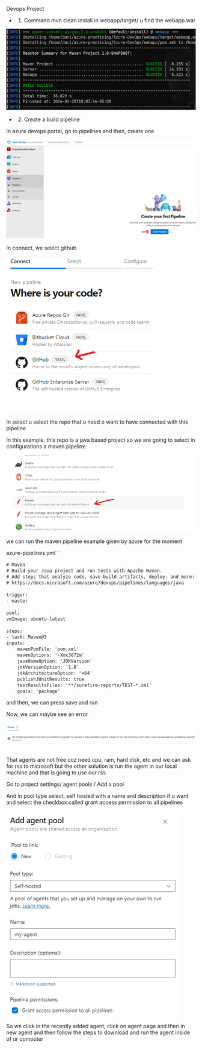 Devops Project


- 1. Command 
    mvn clean install
in webapp/target/ u find the webapp.war

![Image1](images/image1.png)

- 2. Create a build pipeline

In azure devops portal, go to pipelines and then, create one

![Image2](images/image2.png)

In connect, we select github

![Image3](images/image3.png)

In select u select the repo that u need o want to have connected with this pipeline

In this example, this repo is a java based project so we are going to select in configurations a maven pipeline

![Image4](images/image4.png)

we can run the maven pipeline example given by azure for the moment

azure-pipelines.yml```

    # Maven
    # Build your Java project and run tests with Apache Maven.
    # Add steps that analyze code, save build artifacts, deploy, and more:
    # https://docs.microsoft.com/azure/devops/pipelines/languages/java

    trigger:
    - master

    pool:
    vmImage: ubuntu-latest

    steps:
    - task: Maven@3
    inputs:
        mavenPomFile: 'pom.xml'
        mavenOptions: '-Xmx3072m'
        javaHomeOption: 'JDKVersion'
        jdkVersionOption: '1.8'
        jdkArchitectureOption: 'x64'
        publishJUnitResults: true
        testResultsFiles: '**/surefire-reports/TEST-*.xml'
        goals: 'package'


and then, we can press save and run


Now, we can maybe see an error


![Image5](images/image5.png)

That agents are not free coz need cpu, ram, hard disk, etc and we can ask for rss to microsoft but the other solution is run the agent in our local machine and that is going to use our rss

Go to project settings/ agent pools / Add a pool

And in pool type select, self hosted with a name and description if u want and select the checkbox called grant access permission to all pipelines

![Image6](images/image6.png)

So we click in the recently added agent, click on agent page and then in new agent and then follow the steps to download and run the agent inside of ur computer